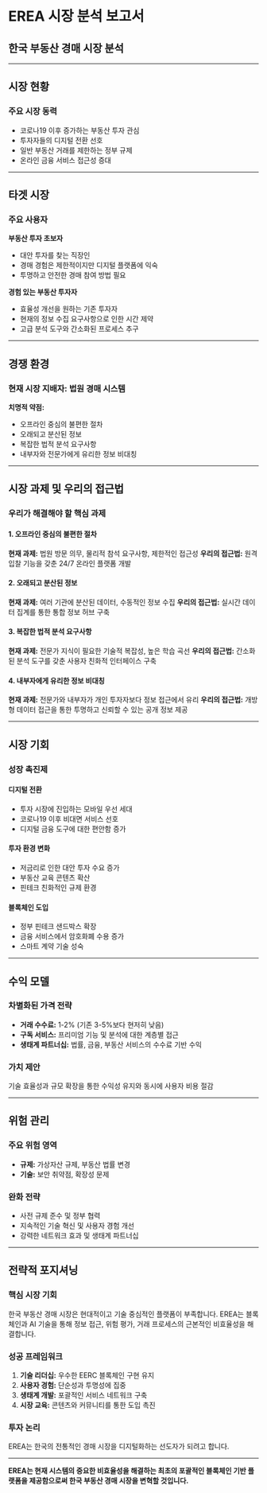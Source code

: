 # EREA 시장 분석 보고서
## 한국 부동산 경매 시장 분석

---

## 시장 현황

### 주요 시장 동력
- 코로나19 이후 증가하는 부동산 투자 관심
- 투자자들의 디지털 전환 선호
- 일반 부동산 거래를 제한하는 정부 규제
- 온라인 금융 서비스 접근성 증대

---

## 타겟 시장

### 주요 사용자
**부동산 투자 초보자**
- 대안 투자를 찾는 직장인
- 경매 경험은 제한적이지만 디지털 플랫폼에 익숙
- 투명하고 안전한 경매 참여 방법 필요

**경험 있는 부동산 투자자**
- 효율성 개선을 원하는 기존 투자자
- 현재의 정보 수집 요구사항으로 인한 시간 제약
- 고급 분석 도구와 간소화된 프로세스 추구

---

## 경쟁 환경

### 현재 시장 지배자: 법원 경매 시스템

**치명적 약점:**
- 오프라인 중심의 불편한 절차
- 오래되고 분산된 정보
- 복잡한 법적 분석 요구사항
- 내부자와 전문가에게 유리한 정보 비대칭

---

## 시장 과제 및 우리의 접근법

### 우리가 해결해야 할 핵심 과제

#### 1. 오프라인 중심의 불편한 절차
**현재 과제:** 법원 방문 의무, 물리적 참석 요구사항, 제한적인 접근성
**우리의 접근법:** 원격 입찰 기능을 갖춘 24/7 온라인 플랫폼 개발

#### 2. 오래되고 분산된 정보
**현재 과제:** 여러 기관에 분산된 데이터, 수동적인 정보 수집
**우리의 접근법:** 실시간 데이터 집계를 통한 통합 정보 허브 구축

#### 3. 복잡한 법적 분석 요구사항
**현재 과제:** 전문가 지식이 필요한 기술적 복잡성, 높은 학습 곡선
**우리의 접근법:** 간소화된 분석 도구를 갖춘 사용자 친화적 인터페이스 구축

#### 4. 내부자에게 유리한 정보 비대칭
**현재 과제:** 전문가와 내부자가 개인 투자자보다 정보 접근에서 유리
**우리의 접근법:** 개방형 데이터 접근을 통한 투명하고 신뢰할 수 있는 공개 정보 제공

---

## 시장 기회

### 성장 촉진제

#### 디지털 전환
- 투자 시장에 진입하는 모바일 우선 세대
- 코로나19 이후 비대면 서비스 선호
- 디지털 금융 도구에 대한 편안함 증가

#### 투자 환경 변화
- 저금리로 인한 대안 투자 수요 증가
- 부동산 교육 콘텐츠 확산
- 핀테크 친화적인 규제 환경

#### 블록체인 도입
- 정부 핀테크 샌드박스 확장
- 금융 서비스에서 암호화폐 수용 증가
- 스마트 계약 기술 성숙

---

## 수익 모델

### 차별화된 가격 전략
- **거래 수수료:** 1-2% (기존 3-5%보다 현저히 낮음)
- **구독 서비스:** 프리미엄 기능 및 분석에 대한 계층별 접근
- **생태계 파트너십:** 법률, 금융, 부동산 서비스의 수수료 기반 수익

### 가치 제안
기술 효율성과 규모 확장을 통한 수익성 유지와 동시에 사용자 비용 절감

---

## 위험 관리

### 주요 위험 영역
- **규제:** 가상자산 규제, 부동산 법률 변경
- **기술:** 보안 취약점, 확장성 문제

### 완화 전략
- 사전 규제 준수 및 정부 협력
- 지속적인 기술 혁신 및 사용자 경험 개선
- 강력한 네트워크 효과 및 생태계 파트너십

---

## 전략적 포지셔닝

### 핵심 시장 기회
한국 부동산 경매 시장은 현대적이고 기술 중심적인 플랫폼이 부족합니다. EREA는 블록체인과 AI 기술을 통해 정보 접근, 위험 평가, 거래 프로세스의 근본적인 비효율성을 해결합니다.

### 성공 프레임워크
1. **기술 리더십:** 우수한 EERC 블록체인 구현 유지
2. **사용자 경험:** 단순성과 투명성에 집중
3. **생태계 개발:** 포괄적인 서비스 네트워크 구축
4. **시장 교육:** 콘텐츠와 커뮤니티를 통한 도입 촉진

### 투자 논리
EREA는 한국의 전통적인 경매 시장을 디지털화하는 선도자가 되려고 합니다.

---

**EREA는 현재 시스템의 중요한 비효율성을 해결하는 최초의 포괄적인 블록체인 기반 플랫폼을 제공함으로써 한국 부동산 경매 시장을 변혁할 것입니다.**